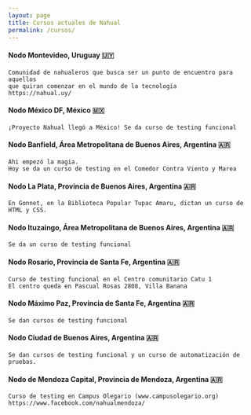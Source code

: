 ```yaml
---
layout: page
title: Cursos actuales de Nahual
permalink: /cursos/
---
```


#### Nodo Montevideo, Uruguay :uruguay:
	Comunidad de nahualeros que busca ser un punto de encuentro para aquellos 
	que quiran comenzar en el mundo de la tecnología
	https://nahual.uy/

#### Nodo México DF, México :mexico:
	¡Proyecto Nahual llegó a México! Se da curso de testing funcional

#### Nodo Banfield, Área Metropolitana de Buenos Aires, Argentina :argentina:
	Ahi empezó la magia. 
	Hoy se da un curso de testing en el Comedor Contra Viento y Marea

#### Nodo La Plata, Provincia de Buenos Aires, Argentina :argentina:
	En Gonnet, en la Biblioteca Popular Tupac Amaru, dictan un curso de HTML y CSS.

#### Nodo Ituzaingo, Área Metropolitana de Buenos Aires, Argentina :argentina:
	Se da un curso de testing funcional

#### Nodo Rosario, Provincia de Santa Fe, Argentina :argentina:
	Curso de testing funcional en el Centro comunitario Catu 1 
	El centro queda en Pascual Rosas 2808, Villa Banana

#### Nodo Máximo Paz, Provincia de Santa Fe, Argentina :argentina:
	Se dan cursos de testing funcional

#### Nodo Ciudad de Buenos Aires, Argentina :argentina:
	Se dan cursos de testing funcional y un curso de automatización de pruebas.

#### Nodo de Mendoza Capital, Provincia de Mendoza, Argentina :argentina:
	Curso de testing en Campus Olegario (www.campusolegario.org) 
	https://www.facebook.com/nahualmendoza/ 




    




